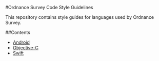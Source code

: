 #Ordnance Survey Code Style Guidelines

This repository contains style guides for languages used by Ordnance Survey.

##Contents

* [Android](Android/README.md)
* [Objective-C](Objective-C/README.md)
* [Swift](Swift/README.md)
